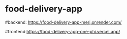 # food-delivery-app

#backend: https://food-delivery-app-merj.onrender.com/

#frontend:https://food-delivery-app-one-phi.vercel.app/
